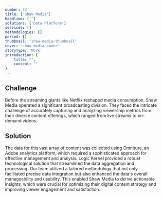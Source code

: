 ```yaml
---
number: 53
title: ['Shaw Media']
headline: ['']
solutions: ['Data Platform']
services: []
methodologies: []
period: []
thumbnail: 'shaw-media-thumbnail'
cover: 'shaw-media-cover'
storyType: 'Work'
introduction: {
    title: "",
    content: ""
}
---
```


## Challenge

Before the streaming giants like Netflix reshaped media consumption, Shaw Media operated a significant broadcasting division. They faced the intricate challenge of accurately capturing and analyzing viewership metrics from their diverse content offerings, which ranged from live streams to on-demand videos.

## Solution 

The data for this vast array of content was collected using Omniture, an Adobe analytics platform, which required a sophisticated approach for effective management and analysis. Logic Kernel provided a robust technological solution that streamlined the data aggregation and processing. Our team utilized a tailored methodology that not only facilitated precise data integration but also enhanced the data's overall manageability and usability. This enabled Shaw Media to derive actionable insights, which were crucial for optimizing their digital content strategy and improving viewer engagement and satisfaction.